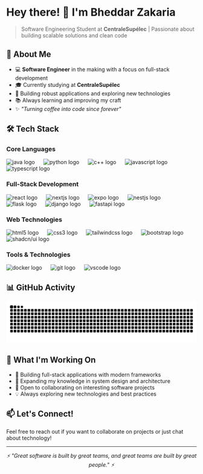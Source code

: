 # Hey there! 👋 I'm Bheddar Zakaria

> Software Engineering Student at **CentraleSupélec** | Passionate about building scalable solutions and clean code

## 🚀 About Me

- 💻 **Software Engineer** in the making with a focus on full-stack development
- 🎓 Currently studying at **CentraleSupélec**
- 🔧 Building robust applications and exploring new technologies
- 📚 Always learning and improving my craft
- ✨ *"Turning coffee into code since forever"*

## 🛠️ Tech Stack

### Core Languages
<div align="left">
  <img src="https://cdn.jsdelivr.net/gh/devicons/devicon/icons/java/java-original.svg" height="50" alt="java logo" />
  <img width="15" />
  <img src="https://cdn.jsdelivr.net/gh/devicons/devicon/icons/python/python-original.svg" height="50" alt="python logo" />
  <img width="15" />
  <img src="https://cdn.jsdelivr.net/gh/devicons/devicon/icons/cplusplus/cplusplus-original.svg" height="50" alt="c++ logo" />
  <img width="15" />
  <img src="https://cdn.jsdelivr.net/gh/devicons/devicon/icons/javascript/javascript-original.svg" height="50" alt="javascript logo" />
  <img width="15" />
  <img src="https://cdn.jsdelivr.net/gh/devicons/devicon/icons/typescript/typescript-original.svg" height="50" alt="typescript logo" />
</div>

### Full-Stack Development
<div align="left">
  <img src="https://cdn.jsdelivr.net/gh/devicons/devicon/icons/react/react-original.svg" height="50" alt="react logo" />
  <img width="15" />
  <img src="https://cdn.jsdelivr.net/gh/devicons/devicon/icons/nextjs/nextjs-original.svg" height="50" alt="nextjs logo" />
  <img width="15" />
  <img src="https://img.shields.io/badge/Expo-000020?style=for-the-badge&logo=expo&logoColor=white" height="50" alt="expo logo" />
  <img width="15" />
  <img src="https://cdn.jsdelivr.net/gh/devicons/devicon/icons/nestjs/nestjs-original.svg" height="50" alt="nestjs logo" />
  <img width="15" />
  <img src="https://cdn.jsdelivr.net/gh/devicons/devicon/icons/flask/flask-original.svg" height="50" alt="flask logo" />
  <img width="15" />
  <img src="https://cdn.jsdelivr.net/gh/devicons/devicon/icons/django/django-plain.svg" height="50" alt="django logo" />
  <img width="15" />
  <img src="https://cdn.jsdelivr.net/gh/devicons/devicon/icons/fastapi/fastapi-original.svg" height="50" alt="fastapi logo" />
</div>

### Web Technologies
<div align="left">
  <img src="https://cdn.jsdelivr.net/gh/devicons/devicon/icons/html5/html5-original.svg" height="50" alt="html5 logo" />
  <img width="15" />
  <img src="https://cdn.jsdelivr.net/gh/devicons/devicon/icons/css3/css3-original.svg" height="50" alt="css3 logo" />
  <img width="15" />
  <img src="https://cdn.jsdelivr.net/gh/devicons/devicon/icons/tailwindcss/tailwindcss-original.svg" height="50" alt="tailwindcss logo" />
  <img width="15" />
  <img src="https://cdn.jsdelivr.net/gh/devicons/devicon/icons/bootstrap/bootstrap-original.svg" height="50" alt="bootstrap logo" />
  <img width="15" />
  <img src="https://img.shields.io/badge/shadcn/ui-000000?style=for-the-badge&logo=shadcnui&logoColor=white" height="50" alt="shadcn/ui logo" />
</div>

### Tools & Technologies
<div align="left">
  <img src="https://cdn.jsdelivr.net/gh/devicons/devicon/icons/docker/docker-original-wordmark.svg" height="50" alt="docker logo" />
  <img width="15" />
  <img src="https://cdn.jsdelivr.net/gh/devicons/devicon/icons/git/git-original.svg" height="50" alt="git logo" />
  <img width="15" />
  <img src="https://cdn.jsdelivr.net/gh/devicons/devicon/icons/vscode/vscode-original.svg" height="50" alt="vscode logo" />
</div>

## 📊 GitHub Activity

<div align="center">
  <picture>
    <source media="(prefers-color-scheme: dark)" srcset="dist/github-snake-dark.svg" />
    <source media="(prefers-color-scheme: light)" srcset="dist/github-snake.svg" />
    <img alt="github contribution snake animation" src="dist/github-snake.svg" />
  </picture>
</div>

## 🌟 What I'm Working On

- 🔭 Building full-stack applications with modern frameworks
- 🌱 Expanding my knowledge in system design and architecture
- 👯 Open to collaborating on interesting software projects
- 💡 Always exploring new technologies and best practices

## 📫 Let's Connect!

Feel free to reach out if you want to collaborate on projects or just chat about technology!

---

<div align="center">
  <i>⚡ "Great software is built by great teams, and great teams are built by great people." ⚡</i>
</div>
